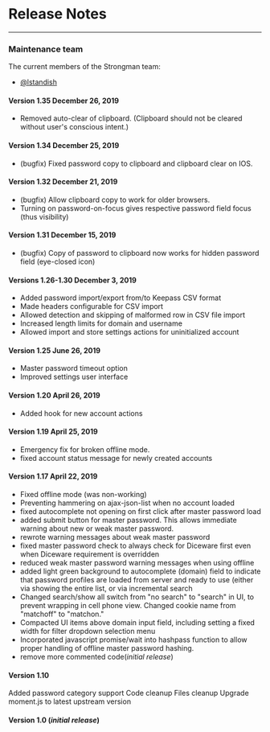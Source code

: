 # Release Notes

---

### Maintenance team

The current members of the Strongman team:

* [@lstandish](https://github.com/lstandish/)

#### Version 1.35 December 26, 2019
- Removed auto-clear of clipboard. (Clipboard should not be cleared without user's conscious intent.)

#### Version 1.34 December 25, 2019
- (bugfix) Fixed password copy to clipboard and clipboard clear on IOS.

#### Version 1.32 December 21, 2019
- (bugfix) Allow clipboard copy to work for older browsers.
- Turning on password-on-focus gives respective password field focus (thus visibility)

#### Version 1.31 December 15, 2019
- (bugfix) Copy of password to clipboard now works for hidden password field (eye-closed icon) 

#### Versions 1.26-1.30 December 3, 2019
- Added password import/export from/to Keepass CSV format
- Made headers configurable for CSV import
- Allowed detection and skipping of malformed row in CSV file import
- Increased length limits for domain and username
- Allowed import and store settings actions for uninitialized account

#### Version 1.25 June 26, 2019
- Master password timeout option
- Improved settings user interface

#### Version 1.20 April 26, 2019
- Added hook for new account actions

#### Version 1.19 April 25, 2019
- Emergency fix for broken offline mode.
- fixed account status message for newly created accounts

#### Version 1.17 April 22, 2019
- Fixed offline mode (was non-working)
- Preventing hammering on ajax-json-list when no account loaded
- fixed autocomplete not opening on first click after master password load
- added submit button for master password. This allows immediate warning about new or weak master password.
- rewrote warning messages about weak master password
- fixed master password check to always check for Diceware first even when Diceware requirement is overridden
- reduced weak master password warning messages when using offline
- added light green background to autocomplete (domain) field to indicate that password profiles are loaded from server and ready to use (either via showing the entire list, or via incremental search
- Changed search/show all switch from "no search" to "search" in UI, to prevent wrapping in cell phone view.  Changed cookie name from "matchoff" to "matchon."
- Compacted UI items above domain input field, including setting a fixed width for filter dropdown selection menu
- Incorporated javascript promise/wait into hashpass function to allow proper handling of offline master password hashing.
- remove more commented code(*initial release*)

#### Version 1.10
Added password category support
Code cleanup
Files cleanup
Upgrade moment.js to latest upstream version

#### Version 1.0 (*initial release*)

<!--stackedit_data:
eyJoaXN0b3J5IjpbLTkwMjUzOTI3N119
-->